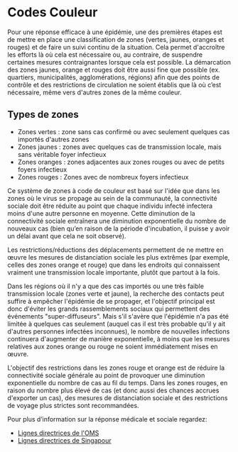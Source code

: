 Codes Couleur
=============

Pour une réponse efficace à une épidémie, une des premières étapes est de mettre en place une classification de zones (vertes, jaunes, oranges et rouges) et de faire un suivi continu de la situation. Cela permet d'accroître les efforts là où cela est nécessaire ou, au contraire, de suspendre certaines mesures contraignantes lorsque cela est possible. La démarcation des zones jaunes, orange et rouges doit être aussi fine que possible (ex. quartiers, municipalités, agglomérations, régions) afin que des points de contrôle et des restrictions de circulation ne soient établis que là où c’est nécessaire, même vers d'autres zones de la même couleur.

## Types de zones

- Zones vertes : zone sans cas confirmé ou avec seulement quelques cas importés d'autres zones
- Zones jaunes : zones avec quelques cas de transmission locale, mais sans véritable foyer infectieux
- Zones oranges : zones adjacentes aux zones rouges ou avec de petits foyers infectieux
- Zones rouges : Zones avec de nombreux foyers infectieux 

Ce système de zones à code de couleur est basé sur l'idée que dans les zones où le virus se propage au sein de la communauté, la connectivité sociale doit être réduite au point que chaque individu infecté infectera moins d'une autre personne en moyenne. Cette diminution de la connectivité sociale entraînera une diminution exponentielle du nombre de nouveaux cas (bien qu’en raison de la période d'incubation, il puisse y avoir un délai avant que cela ne soit observé).

Les restrictions/réductions des déplacements permettent de ne mettre en œuvre les mesures de distanciation sociale les plus extrêmes (par exemple, celles des zones orange et rouge) que dans les endroits qui connaissent vraiment une transmission locale importante, plutôt que partout à la fois.

Dans les régions où il n'y a que des cas importés ou une très faible transmission locale (zones verte et jaune), la recherche des contacts peut suffire à empêcher l'épidémie de se propager, et l'objectif principal est donc d'éviter les grands rassemblements sociaux qui permettent des événements "super-diffuseurs". Mais s'il s'avère que l'épidémie n'a pas été limitée à quelques cas seulement (auquel cas il est très probable qu'il y ait d'autres personnes infectées inconnues), le nombre de nouvelles infections continuera d'augmenter de manière exponentielle, à moins que les mesures relatives aux zones orange ou rouge ne soient immédiatement mises en œuvre.

L'objectif des restrictions dans les zones rouge et orange est de réduire la connectivité sociale générale au point de provoquer une diminution exponentielle du nombre de cas au fil du temps. Dans les zones rouges, en raison du nombre plus élevé de cas (et donc aussi des chances accrues d'exporter un cas), des mesures de distanciation sociale et des restrictions de voyage plus strictes sont recommandées. 
 
Pour plus d’information sur la réponse médicale et sociale regardez: 

- [Lignes directrices de l'OMS](https://www.who.int/emergencies/diseases/novel-coronavirus-2019/technical-guidance)
- [Lignes directrices de Singapour](https://www.moh.gov.sg/covid-19)
